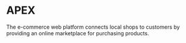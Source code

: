# APEX
The e-commerce web platform connects local shops to customers by providing an online marketplace for purchasing products.
